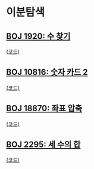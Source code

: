 # 이분탐색

## [BOJ 1920: 수 찾기](https://www.acmicpc.net/problem/1920)
[(코드)](https://github.com/DJ-archive/Algorithm-DataStructure/blob/main/0minyoung0/algorithm/19_이분탐색/Boj1920.java)

## [BOJ 10816: 숫자 카드 2](https://www.acmicpc.net/problem/10816)
[(코드)](https://github.com/DJ-archive/Algorithm-DataStructure/blob/main/0minyoung0/algorithm/19_이분탐색/Boj10816.java)

## [BOJ 18870: 좌표 압축](https://www.acmicpc.net/problem/18870)
[(코드)](https://github.com/DJ-archive/Algorithm-DataStructure/blob/main/0minyoung0/algorithm/19_이분탐색/Boj18870.java)

## [BOJ 2295: 세 수의 합](https://www.acmicpc.net/problem/2295)
[(코드)](https://github.com/DJ-archive/Algorithm-DataStructure/blob/main/0minyoung0/algorithm/19_이분탐색/Boj18870.java)